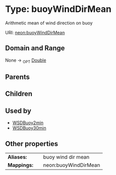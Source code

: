 
# Type: buoyWindDirMean


Arithmetic mean of wind direction on buoy

URI: [neon:buoyWindDirMean](https://data.neonscience.org/buoyWindDirMean)


## Domain and Range

None ->  <sub>OPT</sub> [Double](types/Double.md)

## Parents


## Children


## Used by

 * [WSDBuoy2min](WSDBuoy2min.md)
 * [WSDBuoy30min](WSDBuoy30min.md)

## Other properties

|  |  |  |
| --- | --- | --- |
| **Aliases:** | | buoy wind dir mean |
| **Mappings:** | | neon:buoyWindDirMean |

